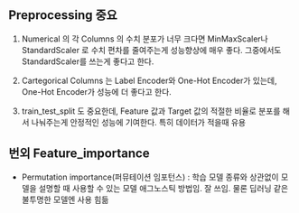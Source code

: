 ## Preprocessing 중요

1. Numerical 의 각 Columns 의 수치 분포가 너무 크다면 MinMaxScaler나 StandardScaler 로 수치 편차를 줄여주는게 성능향상에 매우 좋다. 그중에서도 StandardScaler를 쓰는게 좋다고 한다.
2. Cartegorical Columns 는 Label Encoder와 One-Hot Encoder가 있는데, One-Hot Encoder가 성능에 더 좋다고 한다.

3. train_test_split 도 중요한데, Feature 값과 Target 값의 적절한 비율로 분포를 해서 나눠주는게 안정적인 성능에 기여한다. 특히 데이터가 적을때 유용


## 번외 Feature_importance

- Permutation importance(퍼뮤테이션 임포턴스) : 학습 모델 종류와 상관없이 모델을 설명할 때 사용할 수 있는 모델 애그노스틱 방법임. 잘 쓰임. 물론 딥러닝 같은 불투명한 모델엔 사용 힘듦